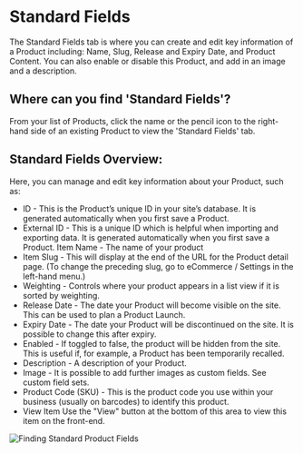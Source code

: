 # Standard Fields

The Standard Fields tab is where you can create and edit key information of a Product including: Name, Slug, Release and Expiry Date, and Product Content. You can also enable or disable this Product, and add in an image and a description.

## Where can you find 'Standard Fields'?

From your list of Products, click the name or the pencil icon to the right-hand side of an existing Product to view the 'Standard Fields' tab.

## Standard Fields Overview:

Here, you can manage and edit key information about your Product, such as:

* ID - This is the Product’s unique ID in your site’s database. It is generated automatically when you first save a Product.
* External ID - This is a unique ID which is helpful when importing and exporting data. It is generated automatically when you first save a Product. Item Name - The name of your product
* Item Slug - This will display at the end of the URL for the Product detail page. (To change the preceding slug, go to eCommerce / Settings in the left-hand menu.)
* Weighting - Controls where your product appears in a list view if it is sorted by weighting.
* Release Date - The date your Product will become visible on the site. This can be used to plan a Product Launch.
* Expiry Date - The date your Product will be discontinued on the site. It is possible to change this after expiry.
* Enabled - If toggled to false, the product will be hidden from the site. This is useful if, for example, a Product has been temporarily recalled.
* Description - A description of your Product.
* Image - It is possible to add further images as custom fields. See custom field sets.
* Product Code (SKU) - This is the product code you use within your business (usually on barcodes) to identify this product.
* View Item Use the "View" button at the bottom of this area to view this item on the front-end.

![Finding Standard Product Fields](../../../../.gitbook/assets/getgist/migrating-assets/products/standardfields1.png)
